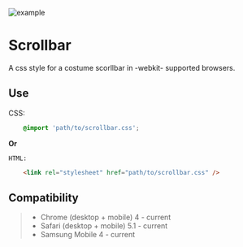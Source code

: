 ![example](https://user-images.githubusercontent.com/34774590/34321719-98ccd69c-e81e-11e7-9531-9c3326523057.jpg)

# Scrollbar
A css style for a costume scorllbar in -webkit- supported browsers. 

Use 
-------------
   CSS:
``` css
    @import 'path/to/scrollbar.css';
```
    
**Or**    
    
    HTML:
``` html
    <link rel="stylesheet" href="path/to/scrollbar.css" />
```

Compatibility 
-------------
> - Chrome (desktop + mobile) 4 - current
> - Safari (desktop + mobile)  5.1 - current
> - Samsung Mobile 4 - current
